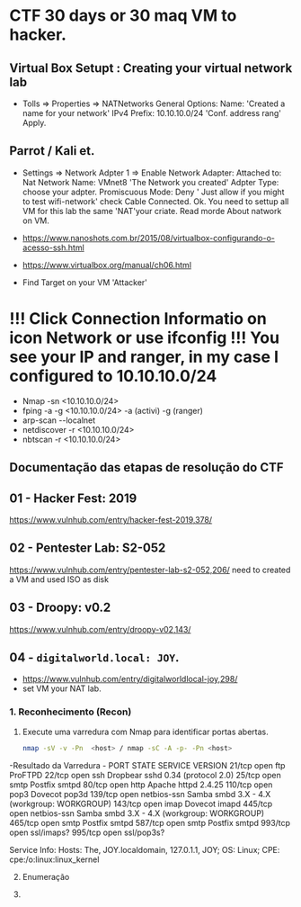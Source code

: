 
# CTF 30 days or 30 maq VM to hacker.

## Virtual Box Setupt : Creating your virtual network lab 

- Tolls => Properties => NATNetworks
General Options:
Name: <VMnet8> 'Created a name for your network'
IPv4 Prefix: 10.10.10.0/24 'Conf. address rang'
Apply.

## Parrot / Kali et. 
- Settings => Network
Adpter 1 => Enable Network Adapter:
Attached to: Nat Network
Name: VMnet8 'The Network you created'
Adpter Type: choose your adpter.
Promiscuous Mode: Deny ' Just allow if you might to test wifi-network'
check Cable Connected.
Ok.
You need to settup all VM for this lab the same 'NAT'your criate. 
Read morde About natwork on VM.

- https://www.nanoshots.com.br/2015/08/virtualbox-configurando-o-acesso-ssh.html
- https://www.virtualbox.org/manual/ch06.html

- Find Target on your VM 'Attacker'

# !!! Click Connection Informatio on icon Network or use ifconfig !!! You see your IP and ranger, in my case I configured to 10.10.10.0/24

- Nmap -sn <10.10.10.0/24>
- fping -a -g <10.10.10.0/24>
 -a (activi) -g (ranger)
- arp-scan --localnet
- netdiscover -r <10.10.10.0/24>
- nbtscan -r <10.10.10.0/24>
  


## Documentação das etapas de resolução do CTF ##

## 01 - Hacker Fest: 2019
https://www.vulnhub.com/entry/hacker-fest-2019,378/

## 02 - Pentester Lab: S2-052 
https://www.vulnhub.com/entry/pentester-lab-s2-052,206/
need to created a VM and used ISO as disk

## 03 - Droopy: v0.2
https://www.vulnhub.com/entry/droopy-v02,143/

## 04 - `digitalworld.local: JOY`. 

- https://www.vulnhub.com/entry/digitalworldlocal-joy,298/
- set VM your NAT lab.

### 1. Reconhecimento (Recon)
1. Execute uma varredura com Nmap para identificar portas abertas.
   ```bash
   nmap -sV -v -Pn  <host> / nmap -sC -A -p- -Pn <host>

-Resultado da Varredura - 
   PORT    STATE SERVICE     VERSION
21/tcp  open  ftp         ProFTPD
22/tcp  open  ssh         Dropbear sshd 0.34 (protocol 2.0)
25/tcp  open  smtp        Postfix smtpd
80/tcp  open  http        Apache httpd 2.4.25
110/tcp open  pop3        Dovecot pop3d
139/tcp open  netbios-ssn Samba smbd 3.X - 4.X (workgroup: WORKGROUP)
143/tcp open  imap        Dovecot imapd
445/tcp open  netbios-ssn Samba smbd 3.X - 4.X (workgroup: WORKGROUP)
465/tcp open  smtp        Postfix smtpd
587/tcp open  smtp        Postfix smtpd
993/tcp open  ssl/imaps?
995/tcp open  ssl/pop3s?

Service Info: Hosts: The,  JOY.localdomain, 127.0.1.1, JOY; OS: Linux; CPE: cpe:/o:linux:linux_kernel


2. Enumeração

1. 
   

